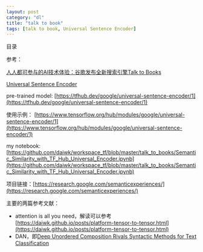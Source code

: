 ```yaml
---
layout: post
category: "dl"
title: "talk to book"
tags: [talk to book, Universal Sentence Encoder]
---
```


目录

<!-- TOC -->


<!-- /TOC -->

参考：

[人人都可参与的AI技术体验：谷歌发布全新搜索引擎Talk to Books](https://mp.weixin.qq.com/s?__biz=MzA3MzI4MjgzMw==&mid=2650740857&idx=1&sn=be95f7c9f04c1cd8b4a8b4e5b6b5de5b&chksm=871adc07b06d55118fc6d66522a2e7e3e6fff3231775b050842a70b9df1326ae9e9a128c4702&mpshare=1&scene=1&srcid=0414zG2CmGMaxS6Oo7jDtihI&pass_ticket=HoHoizuZ8hXEv%2BpUKGlCMf6B4i260rN3vajF9BgQ0sjDtoVg7DAO2SlGSICkvRb1#rd)

[Universal Sentence Encoder](https://arxiv.org/abs/1803.11175)

pre-trained model:
[https://tfhub.dev/google/universal-sentence-encoder/1](https://tfhub.dev/google/universal-sentence-encoder/1)

使用示例：
[https://www.tensorflow.org/hub/modules/google/universal-sentence-encoder/1](https://www.tensorflow.org/hub/modules/google/universal-sentence-encoder/1)

my notebook: [https://github.com/daiwk/workspace_tf/blob/master/talk_to_books/Semantic_Similarity_with_TF_Hub_Universal_Encoder.ipynb](https://github.com/daiwk/workspace_tf/blob/master/talk_to_books/Semantic_Similarity_with_TF_Hub_Universal_Encoder.ipynb)

项目链接：[https://research.google.com/semanticexperiences/](https://research.google.com/semanticexperiences/)

主要的两篇参考文献：

+ attention is all you need，解读可以参考[https://daiwk.github.io/posts/platform-tensor-to-tensor.html](https://daiwk.github.io/posts/platform-tensor-to-tensor.html)
+ DAN，即[Deep Unordered Composition Rivals Syntactic Methods for Text Classification](https://www.cs.umd.edu/~miyyer/pubs/2015_acl_dan.pdf)